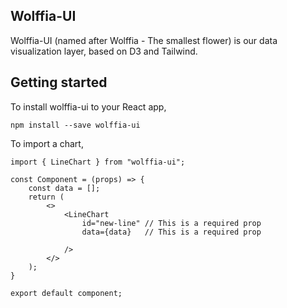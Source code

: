 ## Wolffia-UI

Wolffia-UI (named after Wolffia - The smallest flower) is our data visualization layer, based on D3 and Tailwind.

## Getting started

To install wolffia-ui to your React app, 

    npm install --save wolffia-ui

To import a chart,

    import { LineChart } from "wolffia-ui";

    const Component = (props) => {
        const data = [];
        return (
            <>
                <LineChart 
                    id="new-line" // This is a required prop
                    data={data}   // This is a required prop

                />
            </>
        );
    }

    export default component;


